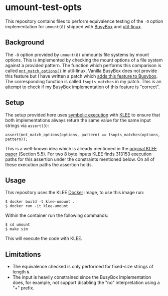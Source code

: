 # umount-test-opts

This repository contains files to perform equivalence testing of the `-O` option implementation for `umount(8)` shipped with [BusyBox](https://busybox.net/) and [util-linux](https://git.kernel.org/cgit/utils/util-linux/util-linux.git).

## Background

The `-O` option provided by `umount(8)` unmounts file systems by mount options.
This is implemented by checking the mount options of a file system against a provided pattern.
The function which performs this comparison is called [`mnt_match_options()`](https://cdn.kernel.org/pub/linux/utils/util-linux/v2.37/libmount-docs/libmount-Options-string.html#mnt-match-options) in util-linux.
Vanilla BusyBox does not provide this feature but I have written a patch which [adds this feature to Busybox](http://lists.busybox.net/pipermail/busybox/2022-June/089769.html).
The corresponding function is called `fsopts_matches` in my patch.
This is an attempt to check if my BusyBox implementation of this feature is "correct".

## Setup

The setup provided here uses [symbolic execution](https://en.wikipedia.org/wiki/Symbolic_execution) with [KLEE](https://klee.github.io) to ensure that both implementations always return the same value for the same input strings via `assert(3)`:

    assert(mnt_match_options(options, pattern) == fsopts_matches(options, pattern));

This is a well-known idea which is already mentioned in the [original KLEE paper](https://www.usenix.org/legacy/events/osdi08/tech/full_papers/cadar/cadar.pdf) (Section 5.5).
For two 8 byte inputs KLEE finds 313153 execution paths for this assertion under the constraints mentioned below.
On all of these execution paths the assertion holds.

## Usage

This repository uses the KLEE [Docker](https://www.docker.io/) image, to use this image run:

    $ docker build -t klee-umount .
    $ docker run -it klee-umount

Within the container run the following commands:

    $ cd umount
    $ make sim

This will execute the code with KLEE.

## Limitations

* The equivalence checked is only performed for fixed-size strings of length `N`.
* The input is heavily constrained since the BusyBox implementation does, for example, not support disabling the "no" interpretation using a "+" prefix.
